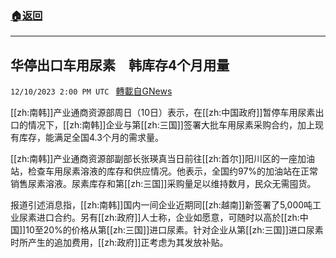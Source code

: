 ###  [:house:返回](README.md)
---


## 华停出口车用尿素　韩库存4个月用量
`12/10/2023 2:00 PM UTC ` [轉載自GNews](https://gnews.org/articles/2093207)

[[zh:南韩]]产业通商资源部周日（10日）表示，在[[zh:中国政府]]暂停车用尿素出口的情况下，[[zh:南韩]]企业与第[[zh:三国]]签署大批车用尿素采购合约，加上现有库存，能满足全国4.3个月的需求量。

[[zh:南韩]]产业通商资源部副部长张瑛真当日前往[[zh:首尔]]阳川区的一座加油站，检查车用尿素溶液的库存和供应情况。他表示，全国约97%的加油站在正常销售尿素溶液。尿素库存和第[[zh:三国]]采购量足以维持数月，民众无需囤货。

报道引述消息指，[[zh:南韩]]国内一间企业近期同[[zh:越南]]新签署了5,000吨工业尿素进口合约。另有[[zh:政府]]人士称，企业如愿意，可随时以高於[[zh:中国]]10至20%的价格从第[[zh:三国]]进口尿素。针对企业从第[[zh:三国]]进口尿素时所产生的追加费用，[[zh:政府]]正考虑为其发放补贴。
